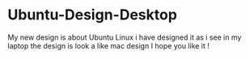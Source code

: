 # Ubuntu-Design-Desktop
My new design is about Ubuntu Linux i have designed it as i see in my laptop the design is look a like mac design
I hope you like it !
